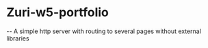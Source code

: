# Zuri-w5-portfolio

-- A simple http server with routing to several pages without external libraries
